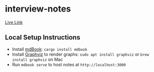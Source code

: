 # interview-notes

[Live Link](https://mattkuo.github.io/algorithm-notes/)

## Local Setup Instructions

- Install [mdBook](https://github.com/rust-lang/mdBook): `cargo install mdbook`
- Install [Graphviz](https://graphviz.org) to render graphs: `sudo apt install graphviz` or `brew install graphviz` on Mac
- Run `mdbook serve` to host notes at `http://localhost:3000`
